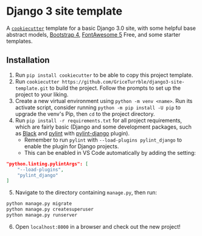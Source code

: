 # Django 3 site template

A [`cookiecutter`](https://github.com/cookiecutter/cookiecutter) template for a basic Django 3.0 site, with some helpful base abstract models, [Bootstrap 4](https://getbootstrap.com/), [FontAwesome 5](https://fontawesome.com/) Free, and some starter templates.

## Installation

1. Run `pip install cookiecutter` to be able to copy this project template.
2. Run `cookiecutter https://github.com/GriceTurrble/django3-site-template.git` to build the project. Follow the prompts to set up the project to your liking.
3. Create a new virtual environment using `python -m venv <name>`. Run its activate script, consider running `python -m pip install -U pip` to upgrade the venv's Pip, then `cd` to the project directory.
4. Run `pip install -r requirements.txt` for all project requirements, which are fairly basic (Django and some development packages, such as [Black](https://github.com/psf/black) and [pylint](https://github.com/PyCQA/pylint) with [pylint-django](https://github.com/PyCQA/pylint-django) plugin).
    * Remember to run `pylint` with `--load-plugins pylint_django` to enable the plugin for Django projects.
    * This can be enabled in VS Code automatically by adding the setting:

```json
"python.linting.pylintArgs": [
    "--load-plugins",
    "pylint_django"
]
```

5. Navigate to the directory containing `manage.py`, then run:

```bash
python manage.py migrate
python manage.py createsuperuser
python manage.py runserver
```

6. Open `localhost:8000` in a browser and check out the new project!
